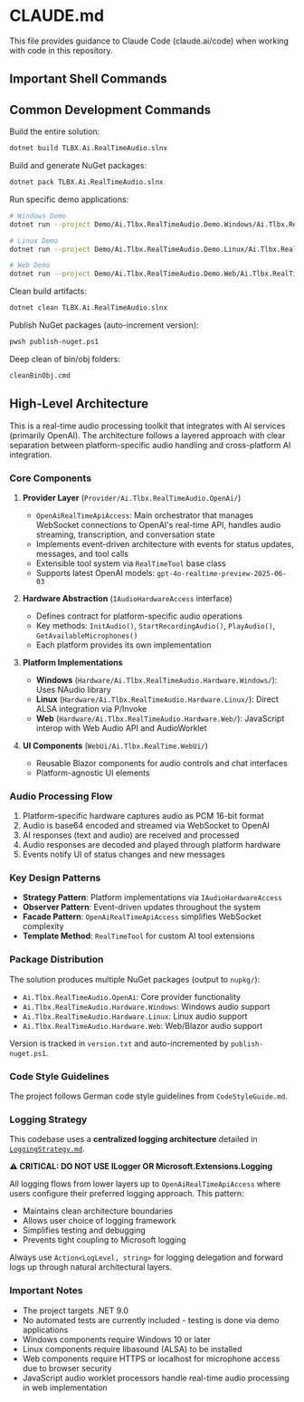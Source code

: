 # CLAUDE.md

This file provides guidance to Claude Code (claude.ai/code) when working with code in this repository.

## Important Shell Commands

## Common Development Commands

Build the entire solution:
```bash
dotnet build TLBX.Ai.RealTimeAudio.slnx
```

Build and generate NuGet packages:
```bash
dotnet pack TLBX.Ai.RealTimeAudio.slnx
```

Run specific demo applications:
```bash
# Windows Demo
dotnet run --project Demo/Ai.Tlbx.RealTimeAudio.Demo.Windows/Ai.Tlbx.RealTimeAudio.Demo.Windows.csproj

# Linux Demo
dotnet run --project Demo/Ai.Tlbx.RealTimeAudio.Demo.Linux/Ai.Tlbx.RealTimeAudio.Demo.Linux.csproj

# Web Demo
dotnet run --project Demo/Ai.Tlbx.RealTimeAudio.Demo.Web/Ai.Tlbx.RealTimeAudio.Demo.Web.csproj
```

Clean build artifacts:
```bash
dotnet clean TLBX.Ai.RealTimeAudio.slnx
```

Publish NuGet packages (auto-increment version):
```bash
pwsh publish-nuget.ps1
```

Deep clean of bin/obj folders:
```bash
cleanBinObj.cmd
```

## High-Level Architecture

This is a real-time audio processing toolkit that integrates with AI services (primarily OpenAI). The architecture follows a layered approach with clear separation between platform-specific audio handling and cross-platform AI integration.

### Core Components

1. **Provider Layer** (`Provider/Ai.Tlbx.RealTimeAudio.OpenAi/`)
   - `OpenAiRealTimeApiAccess`: Main orchestrator that manages WebSocket connections to OpenAI's real-time API, handles audio streaming, transcription, and conversation state
   - Implements event-driven architecture with events for status updates, messages, and tool calls
   - Extensible tool system via `RealTimeTool` base class
   - Supports latest OpenAI models: `gpt-4o-realtime-preview-2025-06-03`

2. **Hardware Abstraction** (`IAudioHardwareAccess` interface)
   - Defines contract for platform-specific audio operations
   - Key methods: `InitAudio()`, `StartRecordingAudio()`, `PlayAudio()`, `GetAvailableMicrophones()`
   - Each platform provides its own implementation

3. **Platform Implementations**
   - **Windows** (`Hardware/Ai.Tlbx.RealTimeAudio.Hardware.Windows/`): Uses NAudio library
   - **Linux** (`Hardware/Ai.Tlbx.RealTimeAudio.Hardware.Linux/`): Direct ALSA integration via P/Invoke
   - **Web** (`Hardware/Ai.Tlbx.RealTimeAudio.Hardware.Web/`): JavaScript interop with Web Audio API and AudioWorklet

4. **UI Components** (`WebUi/Ai.Tlbx.RealTime.WebUi/`)
   - Reusable Blazor components for audio controls and chat interfaces
   - Platform-agnostic UI elements

### Audio Processing Flow

1. Platform-specific hardware captures audio as PCM 16-bit format
2. Audio is base64 encoded and streamed via WebSocket to OpenAI
3. AI responses (text and audio) are received and processed
4. Audio responses are decoded and played through platform hardware
5. Events notify UI of status changes and new messages

### Key Design Patterns

- **Strategy Pattern**: Platform implementations via `IAudioHardwareAccess`
- **Observer Pattern**: Event-driven updates throughout the system
- **Facade Pattern**: `OpenAiRealTimeApiAccess` simplifies WebSocket complexity
- **Template Method**: `RealTimeTool` for custom AI tool extensions

### Package Distribution

The solution produces multiple NuGet packages (output to `nupkg/`):
- `Ai.Tlbx.RealTimeAudio.OpenAi`: Core provider functionality
- `Ai.Tlbx.RealTimeAudio.Hardware.Windows`: Windows audio support
- `Ai.Tlbx.RealTimeAudio.Hardware.Linux`: Linux audio support
- `Ai.Tlbx.RealTimeAudio.Hardware.Web`: Web/Blazor audio support

Version is tracked in `version.txt` and auto-incremented by `publish-nuget.ps1`.

### Code Style Guidelines

The project follows German code style guidelines from `CodeStyleGuide.md`.

### Logging Strategy

This codebase uses a **centralized logging architecture** detailed in [`LoggingStrategy.md`](LoggingStrategy.md). 

**⚠️ CRITICAL: DO NOT USE ILogger<T> OR Microsoft.Extensions.Logging**

All logging flows from lower layers up to `OpenAiRealTimeApiAccess` where users configure their preferred logging approach. This pattern:
- Maintains clean architecture boundaries
- Allows user choice of logging framework
- Simplifies testing and debugging
- Prevents tight coupling to Microsoft logging

Always use `Action<LogLevel, string>` for logging delegation and forward logs up through natural architectural layers.

### Important Notes

- The project targets .NET 9.0
- No automated tests are currently included - testing is done via demo applications
- Windows components require Windows 10 or later
- Linux components require libasound (ALSA) to be installed
- Web components require HTTPS or localhost for microphone access due to browser security
- JavaScript audio worklet processors handle real-time audio processing in web implementation